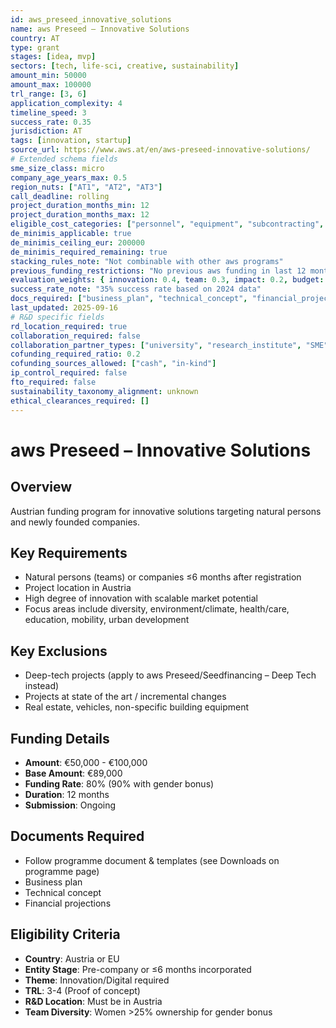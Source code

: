 ```yaml
---
id: aws_preseed_innovative_solutions
name: aws Preseed – Innovative Solutions
country: AT
type: grant
stages: [idea, mvp]
sectors: [tech, life-sci, creative, sustainability]
amount_min: 50000
amount_max: 100000
trl_range: [3, 6]
application_complexity: 4
timeline_speed: 3
success_rate: 0.35
jurisdiction: AT
tags: [innovation, startup]
source_url: https://www.aws.at/en/aws-preseed-innovative-solutions/
# Extended schema fields
sme_size_class: micro
company_age_years_max: 0.5
region_nuts: ["AT1", "AT2", "AT3"]
call_deadline: rolling
project_duration_months_min: 12
project_duration_months_max: 12
eligible_cost_categories: ["personnel", "equipment", "subcontracting", "overheads", "travel", "marketing"]
de_minimis_applicable: true
de_minimis_ceiling_eur: 200000
de_minimis_required_remaining: true
stacking_rules_note: "Not combinable with other aws programs"
previous_funding_restrictions: "No previous aws funding in last 12 months"
evaluation_weights: { innovation: 0.4, team: 0.3, impact: 0.2, budget: 0.1, feasibility: 0.0 }
success_rate_note: "35% success rate based on 2024 data"
docs_required: ["business_plan", "technical_concept", "financial_projections", "team_cv"]
last_updated: 2025-09-16
# R&D specific fields
rd_location_required: true
collaboration_required: false
collaboration_partner_types: ["university", "research_institute", "SME", "industry"]
cofunding_required_ratio: 0.2
cofunding_sources_allowed: ["cash", "in-kind"]
ip_control_required: false
fto_required: false
sustainability_taxonomy_alignment: unknown
ethical_clearances_required: []
---
```


# aws Preseed – Innovative Solutions

## Overview
Austrian funding program for innovative solutions targeting natural persons and newly founded companies.

## Key Requirements
- Natural persons (teams) or companies ≤6 months after registration
- Project location in Austria
- High degree of innovation with scalable market potential
- Focus areas include diversity, environment/climate, health/care, education, mobility, urban development

## Key Exclusions
- Deep-tech projects (apply to aws Preseed/Seedfinancing – Deep Tech instead)
- Projects at state of the art / incremental changes
- Real estate, vehicles, non-specific building equipment

## Funding Details
- **Amount**: €50,000 - €100,000
- **Base Amount**: €89,000
- **Funding Rate**: 80% (90% with gender bonus)
- **Duration**: 12 months
- **Submission**: Ongoing

## Documents Required
- Follow programme document & templates (see Downloads on programme page)
- Business plan
- Technical concept
- Financial projections

## Eligibility Criteria
- **Country**: Austria or EU
- **Entity Stage**: Pre-company or ≤6 months incorporated
- **Theme**: Innovation/Digital required
- **TRL**: 3-4 (Proof of concept)
- **R&D Location**: Must be in Austria
- **Team Diversity**: Women >25% ownership for gender bonus
